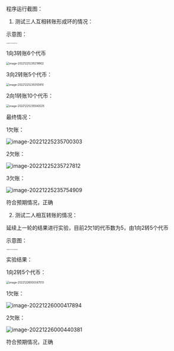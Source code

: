 程序运行截图：

1. 测试三人互相转账形成环的情况：

示意图：

<img src="C:\Users\18213\AppData\Roaming\Typora\typora-user-images\image-20221226000710129.png" alt="image-20221226000710129" style="zoom:15%;" />

1向3转账6个代币

<img src="C:\Users\18213\AppData\Roaming\Typora\typora-user-images\image-20221225235219902.png" alt="image-20221225235219902" style="zoom:50%;" />

3向2转账5个代币：

<img src="C:\Users\18213\AppData\Roaming\Typora\typora-user-images\image-20221225235355910.png" alt="image-20221225235355910" style="zoom:50%;" />

2向1转账10个代币：

<img src="C:\Users\18213\AppData\Roaming\Typora\typora-user-images\image-20221225235540025.png" alt="image-20221225235540025" style="zoom:50%;" />

最终情况：

1欠账：

![image-20221225235700303](C:\Users\18213\AppData\Roaming\Typora\typora-user-images\image-20221225235700303.png)

2欠账：

![image-20221225235727812](C:\Users\18213\AppData\Roaming\Typora\typora-user-images\image-20221225235727812.png)

3欠账：

![image-20221225235754909](C:\Users\18213\AppData\Roaming\Typora\typora-user-images\image-20221225235754909.png)

符合预期情况，正确

2. 测试二人相互转账的情况：

延续上一轮的结果进行实验，目前2欠1的代币数为5，由1向2转5个代币

示意图：

<img src="C:\Users\18213\AppData\Roaming\Typora\typora-user-images\image-20221226000800883.png" alt="image-20221226000800883" style="zoom:15%;" />

实验结果：

1向2转5个代币：

<img src="C:\Users\18213\AppData\Roaming\Typora\typora-user-images\image-20221226000347513.png" alt="image-20221226000347513" style="zoom:50%;" />

1欠账：

![image-20221226000417894](C:\Users\18213\AppData\Roaming\Typora\typora-user-images\image-20221226000417894.png)

2欠账：

![image-20221226000440381](C:\Users\18213\AppData\Roaming\Typora\typora-user-images\image-20221226000440381.png)

符合预期情况，正确